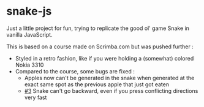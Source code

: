 # snake-js

Just a little project for fun, trying to replicate the good ol' game Snake in vanilla JavaScript.

This is based on a course made on Scrimba.com but was pushed further : 

* Styled in a retro fashion, like if you were holding a (somewhat) colored Nokia 3310
* Compared to the course, some bugs are fixed :
   * Apples now can't be generated in the snake when generated at the exact same spot as the previous apple that just got eaten
   * [#3](https://github.com/DrKabum/snake-js/issues/3) Snake can't go backward, even if you press conflicting directions very fast
